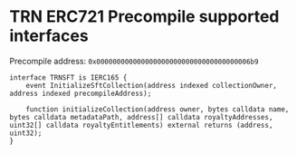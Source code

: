 # TRN ERC721 Precompile supported interfaces

Precompile address: `0x00000000000000000000000000000000000006b9`

```solidity
interface TRNSFT is IERC165 {
    event InitializeSftCollection(address indexed collectionOwner, address indexed precompileAddress);

    function initializeCollection(address owner, bytes calldata name, bytes calldata metadataPath, address[] calldata royaltyAddresses, uint32[] calldata royaltyEntitlements) external returns (address, uint32);
}
```
